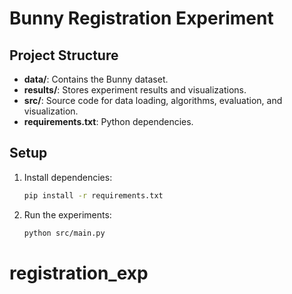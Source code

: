 # Bunny Registration Experiment

## Project Structure
- **data/**: Contains the Bunny dataset.
- **results/**: Stores experiment results and visualizations.
- **src/**: Source code for data loading, algorithms, evaluation, and visualization.
- **requirements.txt**: Python dependencies.

## Setup
1. Install dependencies:
   ```bash
   pip install -r requirements.txt
   ```
2. Run the experiments:
   ```bash
   python src/main.py
   ```
# registration_exp
